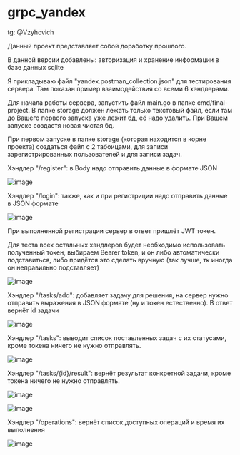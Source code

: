 # grpc_yandex
tg: @Vzyhovich

Данный проект представляет собой доработку прошлого.

В данной версии добавлены: авторизация и хранение информации в базе данных sqlite

Я прикладываю файл "yandex.postman_collection.json" для тестирования сервера. Там показан пример взаимодействия со всеми 6 хэндлерами.

Для начала работы сервера, запустить файл main.go в папке cmd/final-project. В папке storage должен лежать только текстовый файл, если там до Вашего первого запуска уже лежит бд, её надо удалить. При Вашем запуске создастя новая чистая бд.

При первом запуске в папке storage (которая находится в корне проекта) создаться файл с 2 табоицами, для записи зарегистрированных пользователей и для записи задач.

Хэндлер "/register": в Body надо отправить данные в формате JSON

![image](https://github.com/Kulibyka/grpc_yandex/assets/59702274/3eaa9a3a-8e8e-44e6-b164-99727a3682f4)

Хэндлер "/login": также, как и при регистриции надо отправить данные в JSON формате

![image](https://github.com/Kulibyka/grpc_yandex/assets/59702274/20df6b21-723d-4748-b5a5-e8a8d8d8f29e)


При выполненной регистрации сервер в ответ пришлёт JWT токен. 

Для теста всех остальных хэндлеров будет необходимо использовать полученный токен, выбираем Bearer token, и он либо автоматически подставиться, либо придётся это сделать вручную (так лучше, тк иногда он неправильно подставляет)

![image](https://github.com/Kulibyka/grpc_yandex/assets/59702274/f73f3d0d-7ed6-48a3-86ac-e5e8f3ebed4d)

Хэндлер "/tasks/add": добавляет задачу для решения, на сервер нужно отправить выражения в JSON формате (ну и токен естественно). В ответ вернёт id задачи

![image](https://github.com/Kulibyka/grpc_yandex/assets/59702274/cc248491-e812-49bb-8937-9108aedc5569)

Хэндлер "/tasks": выводит список поставленных задач с их статусами, кроме токена ничего не нужно отправлять.

![image](https://github.com/Kulibyka/grpc_yandex/assets/59702274/3acbd0dc-c1eb-4142-934c-28693ed78d7e)

Хэндлер "/tasks/{id}/result": вернёт результат конкретной задачи, кроме токена ничего не нужно отправлять.

![image](https://github.com/Kulibyka/grpc_yandex/assets/59702274/741e43d9-82f6-49e1-8b08-f86556ab6f89)

![image](https://github.com/Kulibyka/grpc_yandex/assets/59702274/fe0f951e-791f-4096-a7f3-e9b36126119b)

Хэндлер "/operations": вернёт список доступных операций и время их выполнения

![image](https://github.com/Kulibyka/grpc_yandex/assets/59702274/3c3ac0ad-e6ed-40e7-b82d-b4ca5d1febce)
